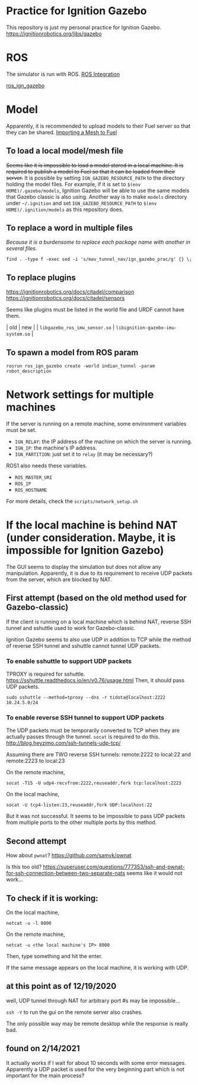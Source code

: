# Practice for Ignition Gazebo

This repository is just my personal practice for Ignition Gazebo.
https://ignitionrobotics.org/libs/gazebo

# ROS
The simulator is run with ROS.
[ROS Integration](https://ignitionrobotics.org/docs/citadel/ros_integration)

[ros\_ign\_gazebo](https://github.com/ignitionrobotics/ros_ign/tree/melodic/ros_ign_gazebo)

# Model

Apparently, it is recommended to upload models to their Fuel server so that they can be shared.
[Importing a Mesh to Fuel](https://ignitionrobotics.org/api/gazebo/3.2/meshtofuel.html)

## To load a local model/mesh file

<S>Seems like it is impossible to load a model stored in a local machine.
It is required to publish a model to Fuel so that it can be loaded from their server.</S>
It is possible by setting `IGN_GAZEBO_RESOURCE_PATH` to the directory holding the model files.
For example, if it is set to `$(env HOME)/.gazebo/models`, Ignition Gazebo will be able to use the same models that Gazebo classic is also using.
Another way is to make `models` directory under `~/.ignition` and set `IGN_GAZEBO_RESOURCE_PATH` to `$(env HOME)/.ignition/models` as this repository does.

## To replace a word in multiple files

_Because it is a burdensome to replace each package name with another in several files._

```
find . -type f -exec sed -i 's/mav_tunnel_nav/ign_gazebo_prac/g' {} \;
```

## To replace plugins
https://ignitionrobotics.org/docs/citadel/comparison
https://ignitionrobotics.org/docs/citadel/sensors

Seems like plugins must be listed in the world file and URDF cannot have them.

| old | new |
| `libgazebo_ros_imu_sensor.so` | `libignition-gazebo-imu-system.so` |

## To spawn a model from ROS param

```
rosrun ros_ign_gazebo create -world indian_tunnel -param robot_description
```

# Network settings for multiple machines

If the server is running on a remote machine, some environment variables must be set.

- `IGN_RELAY`: the IP address of the machine on which the server is running.
- `IGN_IP`: the machine's IP address.
- `IGN_PARTITION`: just set it to `relay` (it may be necessary?)

ROS1 also needs these variables.
- `ROS_MASTER_URI`
- `ROS_IP`
- `ROS_HOSTNAME`

For more details, check the `scripts/network_setup.sh`

# If the local machine is behind NAT (under consideration. Maybe, it is impossible for Ignition Gazebo)

The GUI seems to display the simulation but does not allow any manipulation.
Apparently, it is due to its requirement to receive UDP packets from the server, which are blocked by NAT.

## First attempt (based on the old method used for Gazebo-classic)
If the client is running on a local machine which is behind NAT, reverse SSH tunnel and sshuttle used to work for Gazebo-classic.

Ignition Gazebo seems to also use UDP in addition to TCP while the method of reverse SSH tunnel and sshuttle cannot tunnel UDP packets.

### To enable sshuttle to support UDP packets

TPROXY is required for sshuttle.
https://sshuttle.readthedocs.io/en/v0.76/usage.html
Then, it should pass UDP packets.
```
sudo sshuttle --method=tproxy --dns -r tidota@localhost:2222 10.24.5.0/24
```

### To enable reverse SSH tunnel to support UDP packets

The UDP packets must be temporarily converted to TCP when they are actually passes through the tunnel.
`socat` is required to do this.
http://blog.heyzimo.com/ssh-tunnels-udp-tcp/

Assuming there are TWO reverse SSH tunnels: remote:2222 to local:22 and remote:2223 to local:23

On the remote machine,
```
socat -T15 -U udp4-recvfrom:2222,reuseaddr,fork tcp:localhost:2223
```
On the local machine,
```
socat -U tcp4-listen:23,reuseaddr,fork UDP:localhost:22
```

But it was not successful. It seems to be impossible to pass UDP packets from multiple ports to the other multiple ports by this method.

## Second attempt

How about `pwnat`?
https://github.com/samyk/pwnat

Is this too old?
https://superuser.com/questions/777353/ssh-and-pwnat-for-ssh-connection-between-two-separate-nats
seems like it would not work...

## To check if it is working:

On the local machine,
```
netcat -u -l 8000
```

On the remote machine,
```
netcat -u <the local machine's IP> 8000
```
Then, type something and hit the enter.

If the same message appears on the local machine, it is working with UDP.


## at this point as of 12/19/2020

well, UDP tunnel through NAT for arbitrary port #s may be impossible...

`ssh -Y` to run the gui on the remote server also crashes.

The only possible way may be remote desktop while the response is really bad.

## found on 2/14/2021
It actually works if I wait for about 10 seconds with some error messages.
Apparently a UDP packet is used for the very beginning part which is not
important for the main process?